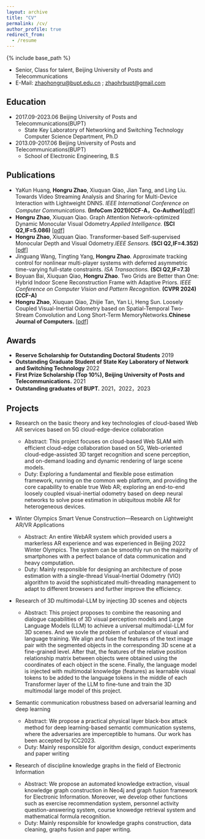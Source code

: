 ```yaml
---
layout: archive
title: "CV"
permalink: /cv/
author_profile: true
redirect_from:
  - /resume
---
```


{% include base_path %}

- Senior, Class for talent, Beijing University of Posts and Telecommunications
- E-Mail: zhaohongru@bupt.edu.cn ; zhaohrbupt@gmail.com

## Education

- 2017.09-2023.06 Beijing University of Posts and Telecommunications(BUPT)
  - State Key Laboratory of Networking and Switching Technology Computer Science Department, Ph.D
- 2013.09-2017.06 Beijing University of Posts and Telecommunications(BUPT)
  - School of Electronic Engineering, B.S


## Publications
- YaKun Huang, **Hongru Zhao**, Xiuquan Qiao, Jian Tang, and Ling Liu. Towards Video Streaming Analysis and Sharing for Multi-Device Interaction with Lightweight DNNS. *IEEE International Conference on Computer Communications.* **(InfoCom 2021)(CCF-A，Co-Author)**[[pdf]](https://ieeexplore.ieee.org/document/9488846)
- **Hongru Zhao**, Xiuquan Qiao. Graph Attention Network-optimized Dynamic Monocular Visual Odometry.*Applied Intelligence.* **(SCI Q2,IF=5.086)** [[pdf]](https://link.springer.com/article/10.1007/s10489-023-04687-1)
- **Hongru Zhao**, Xiuquan Qiao. Transformer-based Self-supervised Monocular Depth and Visual Odometry.*IEEE Sensors.* **(SCI Q2,IF=4.352)** [[pdf]](https://ieeexplore.ieee.org/document/9979761)
- Jinguang Wang, Tingting Yang, **Hongru Zhao**. Approximate tracking control for nonlinear multi-player systems with deferred asymmetric time-varying full-state constraints. *ISA Transactions.* **(SCI Q2,IF=7.3)** 
- Boyuan Bai, Xiuquan Qiao, **Hongru Zhao**. Two Grids are Better than One: Hybrid Indoor Scene Reconstruction Frame with Adaptive Priors. *IEEE Conference on Computer Vision and Pattern Recognition.* **(CVPR 2024)(CCF-A)**
- **Hongru Zhao**, Xiuquan Qiao, Zhijie Tan, Yan Li, Heng Sun. Loosely Coupled Visual-Inertial Odometry based on Spatial-Temporal Two-Stream Convolution and Long Short-Term MemoryNetworks.**Chinese Journal of Computers.** [[pdf]](http://cjc.ict.ac.cn/online/bfpub/zhr-2022315142248.pdf)


## Awards

- **Reserve Scholarship for Outstanding Doctoral Students** 2019
- **Outstanding Graduate Student of State Key Laboratory of Network and Switching Technology** 2022
- **First Prize Scholarship (Top 10%), Beijing University of Posts and Telecommunications.** 2021
-  **Outstanding graduates of BUPT.** 2021，2022，2023


## Projects
- Research on the basic theory and key technologies of cloud-based Web AR services based on 5G cloud-edge-device collaboration

  - Abstract: This project focuses on cloud-based Web SLAM with efficient cloud-edge collaboration based on 5G, Web-oriented cloud-edge-assisted 3D target recognition and scene perception, and on-demand loading and dynamic rendering of large scene models.
  - Duty: Exploring a fundamental and flexible pose estimation framework, running on the common web platform, and providing the core capability to enable true Web AR; exploring an end-to-end loosely coupled visual-inertial odometry based on deep neural networks to solve pose estimation in ubiquitous mobile AR for heterogeneous devices.


- Winter Olympics Smart Venue Construction—Research on Lightweight AR/VR Applications
  - Abstract: An entire WebAR system which provided users a markerless AR experience and was experienced in Beijing
2022 Winter Olympics. The system can be smoothly run on the majority of smartphones with a perfect balance of data communication and heavy computation.
  - Duty: Mainly responsible for designing an architecture of pose estimation with a single-thread Visual-Inertial Odometry (VIO) algorithm to avoid the sophisticated multi-threading management to adapt to different browsers and further improve the efficiency. 

- Research of 3D multimodal-LLM by injecting 3D scenes and objects
  - Abstract: This project proposes to combine the reasoning and dialogue capabilities of 3D visual perception models and Large Language Models (LLM) to achieve a universal multimodal-LLM for 3D
scenes. And we sovle the problem of unbalance of visual and language training. We align and fuse
the features of the text image pair with the segmented objects in the corresponding 3D scene at a
fine-grained level. After that, the features of the relative position relationship matrix between objects were obtained using the coordinates of each object in the scene. Finally, the language model is
injected with multimodal knowledge (features) as learnable visual tokens to be added to the language
tokens in the middle of each Transformer layer of the LLM to fine-tune and train the 3D multimodal
large model of this project.



- Semantic communication robustness based on adversarial learning and deep learning
  - Abstract: We propose a practical physical layer black-box attack method for deep learning-based semantic communication systems, where the adversaries are imperceptible to humans. Our work has been accepted by ICC2023.
  - Duty: Mainly responsible for algorithm design, conduct experiments and paper writing



- Research of discipline knowledge graphs in the field of Electronic Information
  - Abstract:  We propose an automated knowledge extraction, visual knowledge graph construction in Neo4j and graph fusion framework for Electronic Information. Moreover, we develop other functions such as exercise recommendation system, personnel activity question-answering system, course knowedge retrieval system and mathematical formula recognition.
  - Duty: Mainly responsible for knowledge graphs construction, data cleaning, graphs fusion and paper writing.


<!-- - 第五届雏雁计划 智能衣柜 雏雁计划优秀项目
该智能衣柜内置护衣功能，通过在其内部加入温度传感器、湿度感应器和智能控温控湿模块实现了对衣柜内部相应参数的调整;同时通过手机联网，使app能够查询到实时的天气与气温状况，并通过对“库”内的衣物进行检索，为使用人推荐今日适合穿搭衣物.
 主要负责算法
- 基于深度学习的北邮人学习助手 雏雁计划决赛

主要负责算法、后端
- 记忆宫殿---基于区块链的数字墓志铭系统 研创、大创评级A

主要负责后端
- 基于对抗学习的模型水印及鲁棒性 大创评级A、国家级


主要负责算法、论文撰写
- 通信领域学科知识图谱 研创评级A、北京市优秀教改项目


主要负责知识图谱构建、数据清洗、图谱融合等工作以及图谱融合论文撰写
 -->










